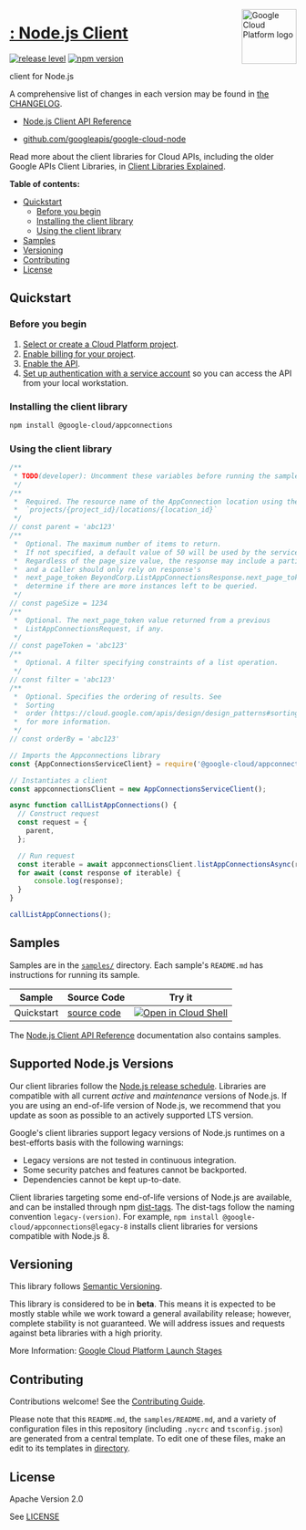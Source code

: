 [//]: # "This README.md file is auto-generated, all changes to this file will be lost."
[//]: # "To regenerate it, use `python -m synthtool`."
<img src="https://avatars2.githubusercontent.com/u/2810941?v=3&s=96" alt="Google Cloud Platform logo" title="Google Cloud Platform" align="right" height="96" width="96"/>

# [: Node.js Client](https://github.com/googleapis/google-cloud-node)

[![release level](https://img.shields.io/badge/release%20level-beta-yellow.svg?style=flat)](https://cloud.google.com/terms/launch-stages)
[![npm version](https://img.shields.io/npm/v/@google-cloud/appconnections.svg)](https://www.npmjs.org/package/@google-cloud/appconnections)




 client for Node.js


A comprehensive list of changes in each version may be found in
[the CHANGELOG](https://github.com/googleapis/google-cloud-node/blob/main/CHANGELOG.md).

* [ Node.js Client API Reference][client-docs]

* [github.com/googleapis/google-cloud-node](https://github.com/googleapis/google-cloud-node)

Read more about the client libraries for Cloud APIs, including the older
Google APIs Client Libraries, in [Client Libraries Explained][explained].

[explained]: https://cloud.google.com/apis/docs/client-libraries-explained

**Table of contents:**


* [Quickstart](#quickstart)
  * [Before you begin](#before-you-begin)
  * [Installing the client library](#installing-the-client-library)
  * [Using the client library](#using-the-client-library)
* [Samples](#samples)
* [Versioning](#versioning)
* [Contributing](#contributing)
* [License](#license)

## Quickstart

### Before you begin

1.  [Select or create a Cloud Platform project][projects].
1.  [Enable billing for your project][billing].
1.  [Enable the  API][enable_api].
1.  [Set up authentication with a service account][auth] so you can access the
    API from your local workstation.

### Installing the client library

```bash
npm install @google-cloud/appconnections
```


### Using the client library

```javascript
/**
 * TODO(developer): Uncomment these variables before running the sample.
 */
/**
 *  Required. The resource name of the AppConnection location using the form:
 *  `projects/{project_id}/locations/{location_id}`
 */
// const parent = 'abc123'
/**
 *  Optional. The maximum number of items to return.
 *  If not specified, a default value of 50 will be used by the service.
 *  Regardless of the page_size value, the response may include a partial list
 *  and a caller should only rely on response's
 *  next_page_token BeyondCorp.ListAppConnectionsResponse.next_page_token  to
 *  determine if there are more instances left to be queried.
 */
// const pageSize = 1234
/**
 *  Optional. The next_page_token value returned from a previous
 *  ListAppConnectionsRequest, if any.
 */
// const pageToken = 'abc123'
/**
 *  Optional. A filter specifying constraints of a list operation.
 */
// const filter = 'abc123'
/**
 *  Optional. Specifies the ordering of results. See
 *  Sorting
 *  order (https://cloud.google.com/apis/design/design_patterns#sorting_order)
 *  for more information.
 */
// const orderBy = 'abc123'

// Imports the Appconnections library
const {AppConnectionsServiceClient} = require('@google-cloud/appconnections').v1;

// Instantiates a client
const appconnectionsClient = new AppConnectionsServiceClient();

async function callListAppConnections() {
  // Construct request
  const request = {
    parent,
  };

  // Run request
  const iterable = await appconnectionsClient.listAppConnectionsAsync(request);
  for await (const response of iterable) {
      console.log(response);
  }
}

callListAppConnections();

```



## Samples

Samples are in the [`samples/`](https://github.com/googleapis/google-cloud-node/tree/main/samples) directory. Each sample's `README.md` has instructions for running its sample.

| Sample                      | Source Code                       | Try it |
| --------------------------- | --------------------------------- | ------ |
| Quickstart | [source code](https://github.com/googleapis/google-cloud-node/blob/main//workspace/google-cloud-node/packages/google-cloud-beyondcorp-appconnections/samples/quickstart.js) | [![Open in Cloud Shell][shell_img]](https://console.cloud.google.com/cloudshell/open?git_repo=https://github.com/googleapis/google-cloud-node&page=editor&open_in_editor=/workspace/google-cloud-node/packages/google-cloud-beyondcorp-appconnections/samples/quickstart.js,samples/README.md) |



The [ Node.js Client API Reference][client-docs] documentation
also contains samples.

## Supported Node.js Versions

Our client libraries follow the [Node.js release schedule](https://nodejs.org/en/about/releases/).
Libraries are compatible with all current _active_ and _maintenance_ versions of
Node.js.
If you are using an end-of-life version of Node.js, we recommend that you update
as soon as possible to an actively supported LTS version.

Google's client libraries support legacy versions of Node.js runtimes on a
best-efforts basis with the following warnings:

* Legacy versions are not tested in continuous integration.
* Some security patches and features cannot be backported.
* Dependencies cannot be kept up-to-date.

Client libraries targeting some end-of-life versions of Node.js are available, and
can be installed through npm [dist-tags](https://docs.npmjs.com/cli/dist-tag).
The dist-tags follow the naming convention `legacy-(version)`.
For example, `npm install @google-cloud/appconnections@legacy-8` installs client libraries
for versions compatible with Node.js 8.

## Versioning

This library follows [Semantic Versioning](http://semver.org/).




This library is considered to be in **beta**. This means it is expected to be
mostly stable while we work toward a general availability release; however,
complete stability is not guaranteed. We will address issues and requests
against beta libraries with a high priority.





More Information: [Google Cloud Platform Launch Stages][launch_stages]

[launch_stages]: https://cloud.google.com/terms/launch-stages

## Contributing

Contributions welcome! See the [Contributing Guide](https://github.com/googleapis/google-cloud-node/blob/main/CONTRIBUTING.md).

Please note that this `README.md`, the `samples/README.md`,
and a variety of configuration files in this repository (including `.nycrc` and `tsconfig.json`)
are generated from a central template. To edit one of these files, make an edit
to its templates in
[directory](https://github.com/googleapis/synthtool).

## License

Apache Version 2.0

See [LICENSE](https://github.com/googleapis/google-cloud-node/blob/main/LICENSE)

[client-docs]: https://cloud.google.com/nodejs/docs/reference/appconnections/latest

[shell_img]: https://gstatic.com/cloudssh/images/open-btn.png
[projects]: https://console.cloud.google.com/project
[billing]: https://support.google.com/cloud/answer/6293499#enable-billing
[enable_api]: https://console.cloud.google.com/flows/enableapi?apiid=google.cloud.beyondcorp.appconnections.v1
[auth]: https://cloud.google.com/docs/authentication/getting-started
